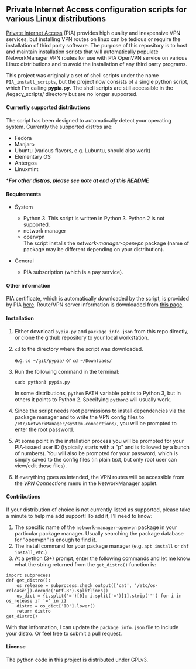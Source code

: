 ## Private Internet Access configuration scripts for various Linux distributions

[Private Internet Access](https://www.privateinternetaccess.com/) (PIA) provides high quality and inexpensive VPN services, but installing VPN routes on linux can be tedious or require the installation of third party software. The purpose of this repository is to host and maintain installation scripts that will automatically populate NetworkManager VPN routes for use with PIA OpenVPN service on various Linux distributions and to avoid the installation of any third party programs.

This project was originally a set of shell scripts under the name `PIA_install_scripts`, but the project now consists of a single python script, which I'm calling **pypia.py**. The shell scripts are still accessible in the /legacy_scripts/ directory but are no longer supported.

#### Currently supported distributions
The script has been designed to automatically detect your operating system. Currently the supported distros are:
* Fedora
* Manjaro
* Ubuntu (various flavors, e.g. Lubuntu, should also work)
* Elementary OS
* Antergos
* Linuxmint

****For other distros, please see note at end of this README***

#### Requirements
* System
  * Python 3. This script is written in Python 3. Python 2 is not supported.
  * network manager
  * openvpn  
The script installs the *network-manager-openvpn* package (name of package may be different depending on your distribution).

* General
  * PIA subscription (which is a pay service).

#### Other information
PIA certificate, which is automatically downloaded by the script, is provided by PIA [here](https://www.privateinternetaccess.com/openvpn/ca.crt).
Route/VPN server information is downloaded from [this page](https://www.privateinternetaccess.com/vpninfo/servers).

#### Installation
1. Either download `pypia.py` and `package_info.json` from this repo directly, or clone the github repository to your local workstation.
2. `cd` to the directory where the script was downloaded.   

   e.g. `cd ~/git/pypia/` or `cd ~/Downloads/`

3. Run the following command in the terminal:

   `sudo python3 pypia.py`

   In some distributions, `python` PATH variable points to Python 3, but in others it points to Python 2. Specifying `python3` will usually work.

4. Since the script needs root permissions to install dependencies via the package manager and to write the VPN config files to `/etc/NetworkManager/system-connections/`, you will be prompted to enter the root password.
5. At some point in the installation process you will be prompted for your PIA-issued user ID (typically starts with a "p" and is followed by a bunch of numbers). You will also be prompted for your password, which is simply saved to the config files (in plain text, but only root user can view/edit those files).
6. If everything goes as intended, the VPN routes will be accessible from the *VPN Connections* menu in the NetworkManager applet.

#### Contributions
If your distribution of choice is not currently listed as supported, please take a minute to help me add support! To add it, I'll need to know:

1. The specific name of the `network-manager-openvpn` package in your particular package manager. Usually searching the package database for "openvpn" is enough to find it.
2. The install command for your package manager (e.g. `apt install` or `dnf install`, etc.)
3. At a python (3+) prompt, enter the following commands and let me know what the string returned from the `get_distro()` function is:
```
import subprocess
def get_distro():
    os_release = subprocess.check_output(['cat', '/etc/os-release']).decode('utf-8').splitlines()
    os_dict = {i.split('=')[0]: i.split('=')[1].strip('"') for i in os_release if '=' in i}
    distro = os_dict['ID'].lower()
    return distro
get_distro()
```
With that information, I can update the `package_info.json` file to include your distro. Or feel free to submit a pull request.

#### License
The python code in this project is distributed under GPLv3.
